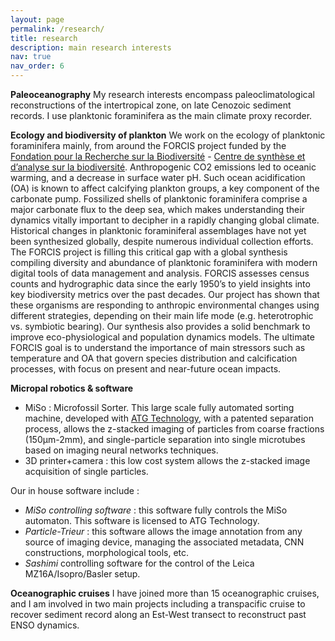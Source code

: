 ```yaml
---
layout: page
permalink: /research/
title: research
description: main research interests
nav: true
nav_order: 6
---
```

**Paleoceanography**
My research interests encompass paleoclimatological reconstructions of the intertropical zone, on late Cenozoic sediment records. I use planktonic foraminifera as the main climate proxy recorder.

**Ecology and biodiversity of plankton**
We work on the ecology of planktonic foraminifera mainly, from around the FORCIS project funded by the [Fondation pour la Recherche sur la Biodiversité](http://www.fondationbiodiversite.fr) - [Centre de synthèse et d’analyse sur la biodiversité](https://www.fondationbiodiversite.fr/la-fondation/le-cesab/).
Anthropogenic CO2 emissions led to oceanic warming, and a decrease in surface water pH. Such ocean acidification (OA) is known to affect calcifying plankton groups, a key component of the carbonate pump. Fossilized shells of planktonic foraminifera comprise a major carbonate flux to the deep sea, which makes understanding their dynamics vitally important to decipher in a rapidly changing global climate. Historical changes in planktonic foraminiferal assemblages have not yet been synthesized globally, despite numerous individual collection efforts. The FORCIS project is filling this critical gap with a global synthesis compiling diversity and abundance of planktonic foraminifera with modern digital tools of data management and analysis. FORCIS assesses census counts and hydrographic data since the early 1950’s to yield insights into key biodiversity metrics over the past decades. Our project has shown that these organisms are responding to anthropic environmental changes using different strategies, depending on their main life mode (e.g. heterotrophic vs. symbiotic bearing). Our synthesis also provides a solid benchmark to improve eco-physiological and population dynamics models. The ultimate FORCIS goal is to understand the importance of main stressors such as temperature and OA that govern species distribution and calcification processes, with focus on present and near-future ocean impacts.

**Micropal robotics & software**
* MiSo : Microfossil Sorter. This large scale fully automated sorting machine, developed with [ATG Technology](https://www.atg-technologies.fr/), with a patented separation process, allows the z-stacked imaging of particles from coarse fractions (150µm-2mm), and single-particle separation into single microtubes based on imaging neural networks techniques.
* 3D printer+camera : this low cost system allows the z-stacked image acquisition of single particles.

Our in house software include :
* *MiSo controlling software* : this software fully controls the MiSo automaton. This software is licensed to ATG Technology.
* *Particle-Trieur* : this software allows the image annotation from any source of imaging device, managing the associated metadata, CNN constructions, morphological tools, etc.
* *Sashimi* controlling software for the control of the Leica MZ16A/Isopro/Basler setup.

**Oceanographic cruises**
I have joined more than 15 oceanographic cruises, and I am involved in two main projects including a transpacific cruise to recover sediment record along an Est-West transect to reconstruct past ENSO dynamics.